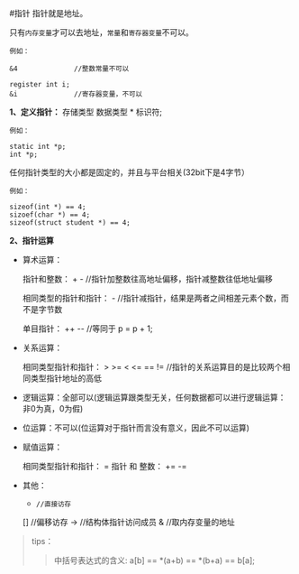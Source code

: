 #指针
指针就是地址。

只有`内存变量`才可以去地址，`常量`和`寄存器变量`不可以。

    例如：
    
    &4              //整数常量不可以
    
    register int i; 
    &i              //寄存器变量，不可以
    
**1、定义指针：**
存储类型 数据类型 * 标识符;

    例如：
    
    static int *p;
    int *p;
    
任何指针类型的大小都是固定的，并且与平台相关(32bit下是4字节）

    例如：
    
    sizeof(int *) == 4;
    sizoef(char *) == 4;
    sizeof(struct student *) == 4;
    
**2、指针运算**

- 算术运算：


    指针和整数： + -  //指针加整数往高地址偏移，指针减整数往低地址偏移
    
    相同类型的指针和指针： - //指针减指针，结果是两者之间相差元素个数，而不是字节数
    
    单目指针： ++ --     //等同于 p =  p + 1;
        
- 关系运算：


    相同类型指针和指针： > >= < <= == != //指针的关系运算目的是比较两个相同类型指针地址的高低
    
- 逻辑运算：全部可以(逻辑运算跟类型无关，任何数据都可以进行逻辑运算：非0为真，0为假)

- 位运算：不可以(位运算对于指针而言没有意义，因此不可以运算)

- 赋值运算：


    相同类型指针和指针： =
    指针 和 整数： += -=
- 其他：
    
    
    *     //直接访存 
    []    //偏移访存
    ->    //结构体指针访问成员
    &     //取内存变量的地址
   
>tips：
>>中括号表达式的含义:
a[b] == *(a+b) == *(b+a) == b[a];
    
    
